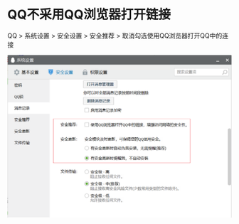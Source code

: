 # QQ不采用QQ浏览器打开链接

QQ > 系统设置 > 安全设置 > 安全推荐 > 取消勾选使用QQ浏览器打开QQ中的连接

![](assets/QQbucaiyongQQliulanqidakailianjie/2018-03-08-18-57-09.png)